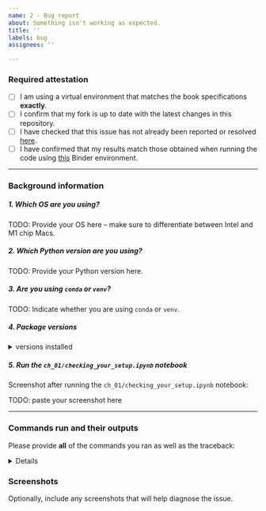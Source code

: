 ```yaml
---
name: 2 - Bug report
about: Something isn't working as expected.
title: ''
labels: bug
assignees: ''

---
```


### Required attestation
- [ ] I am using a virtual environment that matches the book specifications **exactly**.
- [ ] I confirm that my fork is up to date with the latest changes in this repository.
- [ ] I have checked that this issue has not already been reported or resolved [here](https://github.com/stefmolin/Hands-On-Data-Analysis-with-Pandas-2nd-edition/issues?q=is%3Aissue).
- [ ] I have confirmed that my results match those obtained when running the code using [this](https://mybinder.org/v2/gh/stefmolin/binder-environments/2nd_edition?urlpath=git-pull%3Frepo%3Dhttps%253A%252F%252Fgithub.com%252Fstefmolin%252FHands-On-Data-Analysis-with-Pandas-2nd-edition%26urlpath%3Dlab%252Ftree%252FHands-On-Data-Analysis-with-Pandas-2nd-edition%252F%26branch%3Dmaster) Binder environment.

---

### Background information
##### 1. Which OS are you using?
TODO: Provide your OS here &ndash; make sure to differentiate between Intel and M1 chip Macs.

##### 2. Which Python version are you using?
TODO: Provide your Python version here.

##### 3. Are you using `conda` or `venv`?
TODO: Indicate whether you are using `conda` or `venv`.

##### 4. Package versions
<details>
<summary>versions installed</summary>

```
TODO: Paste the result of running `pip freeze` or `conda list`
```

</details>

##### 5. Run the `ch_01/checking_your_setup.ipynb` notebook
Screenshot after running the `ch_01/checking_your_setup.ipynb` notebook:

TODO: paste your screenshot here

---

### Commands run and their outputs
Please provide **all** of the commands you ran as well as the traceback:

<details>

```
TODO: paste commands and any traceback here
```


</details>

### Screenshots
Optionally, include any screenshots that will help diagnose the issue.
